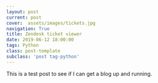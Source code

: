 ```yaml
---
layout: post
current: post
cover:  assets/images/tickets.jpg
navigation: True
title: Zendesk ticket viewer
date: 2019-06-12 18:00:00
tags: Python
class: post-template
subclass: 'post tag-python'
---
```


This is a test post to see if I can get a blog up and running.
